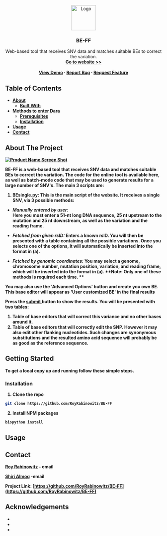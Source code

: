 
<!-- PROJECT LOGO -->
<br />
<p align="center">
  <a href="https://github.com/github_username/repo">
    <img src="images/logo.png" alt="Logo" width="80" height="80">
  </a>

  <h3 align="center">BE-FF</h3>

  <p align="center">
    Web-based tool that receives SNV data and matches suitable BEs to correct the
variation.
    <br />
    <a href="http://danioffenlab.pythonanywhere.com/"><strong>Go to website >> <strong></a>
    <br />
    <br />
    <a href="https://github.com/github_username/repo">View Demo</a>
    ·
    <a href="https://github.com/github_username/repo/issues">Report Bug</a>
    ·
    <a href="https://github.com/github_username/repo/issues">Request Feature</a>
  </p>




<!-- TABLE OF CONTENTS -->
## Table of Contents

* [About](#about-the-project)
  * [Built With](#built-with)
* [Methods to enter Dara](#getting-started)
  * [Prerequisites](#prerequisites)
  * [Installation](#installation)
* [Usage](#usage)
* [Contact](#contact)




<!-- ABOUT THE PROJECT -->
## About The Project

[![Product Name Screen Shot][product-screenshot]](https://example.com)

BE-FF is a web-based tool that receives SNV data and matches suitable BEs to correct the
variation. The code for the online tool is available here, as well as batch-mode code that may be used
to generate results for a large number of SNV's.
The main 3 scripts are:
1. <strong> BEsingle.py: </strong>
This is the main script of the website. It receives a single SNV, via 3 possible methods: <br> 
* <i> Manually entered by user:</i> <br> Here you must enter a 51-nt long DNA sequence, 25 nt upstream to the mutation and 25 nt downstream, as well as the variation and the reading frame. 


* <i> Fetched from given rsID: </i> Enters a known rsID. You will then be presented with a table containing all the possible variations. Once you selects one of the options, it will automatically be inserted into the format in (a). 


* <i> Fetched by genomic coordinates: </i> You may select a genome, chromosome number, mutation position, variation, and reading frame, which will be inserted into the format in (a).
**Note: Only one of these methods is required each time. **

You may also use the 'Advanced Options' button and create you own BE. This base editor will appear as
'User customized BE' in the final results

Press the <u> submit </u> button to show the results. You will be presented with two tables:
1. Table of  base editors that will correct this variance and no other bases around it.
2. Table of base editors that will correctly edit the SNP. However it may also edit other flanking nucleotides.
Such changes are synonymous substitutions and the resulted amino acid sequence will probably be as good as the reference sequence.





<!-- GETTING STARTED -->
## Getting Started

To get a local copy up and running follow these simple steps.


### Installation
 
1. Clone the repo
```sh
git clone https://github.com/RoyRabinowitz/BE-FF
```
2. Install NPM packages
```sh
biopython install
```



<!-- USAGE EXAMPLES -->
## Usage




<!-- CONTACT -->
## Contact

[Roy Rabinowitz](rabinowitz.roy@gmail.com) - email

[Shiri Almog](shirialmog1@gmail.com)  -email

Project Link: [https://github.com/RoyRabinowitz/BE-FF](https://github.com/RoyRabinowitz/BE-FF)



<!-- ACKNOWLEDGEMENTS -->
## Acknowledgements

* []()
* []()
* []()





<!-- MARKDOWN LINKS & IMAGES -->
<!-- https://www.markdownguide.org/basic-syntax/#reference-style-links -->

[product-screenshot]: images/screenshot.png
